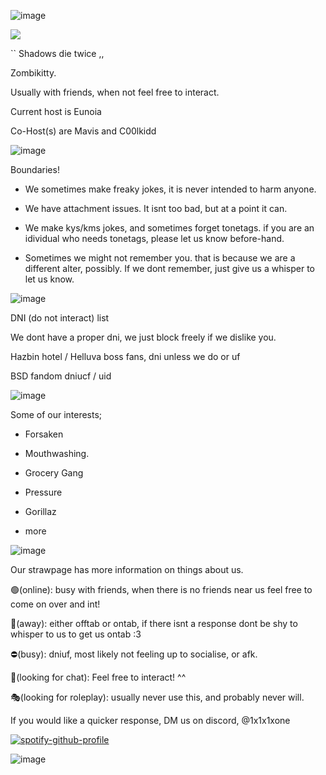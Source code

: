 ![image](https://github.com/user-attachments/assets/31536813-028e-4003-b313-04f222672142)






![](https://komarev.com/ghpvc/?username=zombikitty&color=ff89ae&label=♡)

`` Shadows die twice ,,

Zombikitty.

Usually with friends, when not feel free to interact.

Current host is Eunoia

Co-Host(s) are Mavis and C00lkidd

![image](https://github.com/user-attachments/assets/c790c61c-c074-44eb-9069-fee95071813f)




Boundaries!

- We sometimes make freaky jokes, it is never intended to harm anyone.

- We have attachment issues. It isnt too bad, but at a point it can.

- We make kys/kms jokes, and sometimes forget tonetags. if you are an idividual who needs tonetags, please let us know before-hand.

- Sometimes we might not remember you. that is because we are a different alter, possibly. If we dont remember, just give us a whisper to let us know.

![image](https://github.com/user-attachments/assets/c790c61c-c074-44eb-9069-fee95071813f)


DNI (do not interact) list

We dont have a proper dni, we just block freely if we dislike you.

Hazbin hotel / Helluva boss fans, dni unless we do or uf

BSD fandom dniucf / uid

![image](https://github.com/user-attachments/assets/c790c61c-c074-44eb-9069-fee95071813f)


Some of our interests;

- Forsaken

- Mouthwashing.

- Grocery Gang

- Pressure

- Gorillaz

+ more

![image](https://github.com/user-attachments/assets/c790c61c-c074-44eb-9069-fee95071813f)


Our strawpage has more information on things about us.

🟢(online): busy with friends, when there is no friends near us feel free to come on over and int!

🌙(away): either offtab or ontab, if there isnt a response dont be shy to whisper to us to get us ontab :3 

⛔(busy): dniuf, most likely not feeling up to socialise, or afk.

💬(looking for chat): Feel free to interact! ^^

🎭(looking for roleplay): usually never use this, and probably never will.

If you would like a quicker response, DM us on discord, @1x1x1xone




[![spotify-github-profile](https://spotify-github-profile.kittinanx.com/api/view?uid=31v74xrdgiha5cc6je6xdu6rzkxm&cover_image=true&theme=novatorem&show_offline=true&background_color=121212&interchange=true&bar_color=823a3a&bar_color_cover=false)](https://github.com/kittinan/spotify-github-profile)

![image](https://github.com/user-attachments/assets/c790c61c-c074-44eb-9069-fee95071813f)
